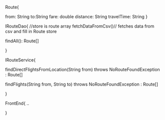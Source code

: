 Route{

from: String
to:String
fare: double
distance: String
travelTime: String
}


IRouteDao{
//store is route array
fetchDataFromCsv()// fetches data from csv and fill in Route store

findAll(): Route[]

}


IRouteService{


 findDirectFlightsFromLocation(String from) throws NoRouteFoundException : Route[]

 findFlights(String from, String to) throws NoRouteFoundException : Route[] 


}


FrontEnd{
..

}
